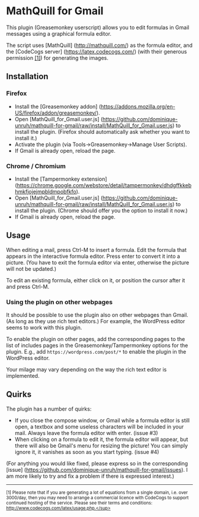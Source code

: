 # MathQuill for Gmail

This plugin (Greasemonkey userscript) allows you to edit formulas in Gmail messages using a graphical formula editor.

The script uses [MathQuill] (http://mathquill.com/) as the formula
editor, and the [CodeCogs server] (https://latex.codecogs.com/) (with
their generous permission [\[1\]](#codecogs)) for generating the images.

## Installation

### Firefox

* Install the [Greasemonkey addon] (https://addons.mozilla.org/en-US/firefox/addon/greasemonkey/).
* Open [MathQuill_for_Gmail.user.js] (https://github.com/dominique-unruh/mathquill-for-gmail/raw/install/MathQuill_for_Gmail.user.js) to install the plugin. (Firefox should automatically ask whether you want to install it.)
* Activate the plugin (via Tools->Greasemonkey->Manage User Scripts).
* If Gmail is already open, reload the page.

### Chrome / Chromium

* Install the [Tampermonkey extension] (https://chrome.google.com/webstore/detail/tampermonkey/dhdgffkkebhmkfjojejmpbldmpobfkfo).
* Open [MathQuill_for_Gmail.user.js] (https://github.com/dominique-unruh/mathquill-for-gmail/raw/install/MathQuill_for_Gmail.user.js) to install the plugin. (Chrome should offer you the option to install it now.)
* If Gmail is already open, reload the page.

## Usage

When editing a mail, press Ctrl-M to insert a formula. Edit the formula that appears in the interactive formula editor. Press enter to convert it into a picture. (You have to exit the formula editor via enter, otherwise the picture will not be updated.)

To edit an existing formula, either click on it, or position the cursor after it and press Ctrl-M.

### Using the plugin on other webpages

It should be possible to use the plugin also on other webpages
than Gmail. (As long as they use rich text editors.) For example, the
WordPress editor seems to work with this plugin.

To enable the plugin on other pages, add the corresponding pages
to the list of includes pages in the Greasemonkey/Tampermonkey options
for the plugin. E.g., add `https://wordpress.com/post/*` to enable
the plugin in the WordPress editor.

Your milage may vary depending on the way the rich text editor is
implemented.

## Quirks

The plugin has a number of quirks:
* If you close the compose window, or Gmail while a formula editor is still open, a textbox and some useless characters will be included in your mail. Always leave the formula editor with enter. (issue #3)
* When clicking on a formula to edit it, the formula editor will appear, but there will also be Gmail's menu for resizing the picture! You can simply ignore it, it vanishes as soon as you start typing. (issue #4)

(For anything you would like fixed, please express so in the corresponding [issue] (https://github.com/dominique-unruh/mathquill-for-gmail/issues). I am more likely to try and fix a problem if there is expressed interest.)

----

<sup><a name="codecogs"/>[1] Please note that if you are generating a lot of equations from a single domain, i.e. over 3000/day, then you may need to arrange a commercial licence with CodeCogs to support continued hosting of the service. Please see their terms and conditions: http://www.codecogs.com/latex/usage.php.</sup>
